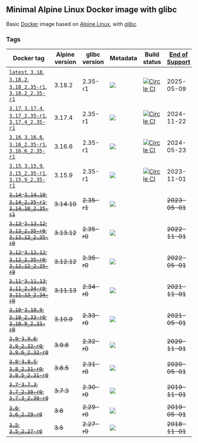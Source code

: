 ## Minimal Alpine Linux Docker image with glibc

Basic [Docker](https://www.docker.com/) image based on [Alpine Linux](http://alpinelinux.org/), with [glibc](https://github.com/sgerrand/alpine-pkg-glibc).

### Tags

| Docker tag                                                                                                                                  | Alpine version | glibc version | Metadata                                                                        | Build status                                                                                                                                                                          | [End of Support](https://alpinelinux.org/releases/) |
|---------------------------------------------------------------------------------------------------------------------------------------------|----------------|---------------|---------------------------------------------------------------------------------|---------------------------------------------------------------------------------------------------------------------------------------------------------------------------------------|-----------------------------------------------------|
| [`latest`, `3.18`, `3.18.2`, `3.18_2.35-r1`, `3.18.2_2.35-r1`](https://github.com/jeanblanchard/docker-alpine-glibc/blob/main/Dockerfile)   | 3.18.2         | 2.35-r1       | ![](https://img.shields.io/docker/image-size/jeanblanchard/alpine-glibc/latest) | [![Circle CI](https://circleci.com/gh/jeanblanchard/docker-alpine-glibc/tree/main.svg?style=shield)](https://circleci.com/gh/jeanblanchard/docker-alpine-glibc/tree/main)             | 2025-05-09                                          |
| [`3.17`, `3.17.4`, `3.17_2.35-r1`, `3.17.4_2.35-r1`](https://github.com/jeanblanchard/docker-alpine-glibc/blob/alpine3.17/Dockerfile)       | 3.17.4         | 2.35-r1       | ![](https://img.shields.io/docker/image-size/jeanblanchard/alpine-glibc/3.17)   | [![Circle CI](https://circleci.com/gh/jeanblanchard/docker-alpine-glibc/tree/alpine3.17.svg?style=shield)](https://circleci.com/gh/jeanblanchard/docker-alpine-glibc/tree/alpine3.17) | 2024-11-22                                          |
| [`3.16`, `3.16.6`, `3.16_2.35-r1`, `3.16.6_2.35-r1`](https://github.com/jeanblanchard/docker-alpine-glibc/blob/alpine3.16/Dockerfile)       | 3.16.6         | 2.35-r1       | ![](https://img.shields.io/docker/image-size/jeanblanchard/alpine-glibc/3.16)   | [![Circle CI](https://circleci.com/gh/jeanblanchard/docker-alpine-glibc/tree/alpine3.16.svg?style=shield)](https://circleci.com/gh/jeanblanchard/docker-alpine-glibc/tree/alpine3.16) | 2024-05-23                                          |
| [`3.15`, `3.15.9`, `3.15_2.35-r1`, `3.15.9_2.35-r1`](https://github.com/jeanblanchard/docker-alpine-glibc/blob/alpine3.15/Dockerfile)       | 3.15.9         | 2.35-r1       | ![](https://img.shields.io/docker/image-size/jeanblanchard/alpine-glibc/3.15)   | [![Circle CI](https://circleci.com/gh/jeanblanchard/docker-alpine-glibc/tree/alpine3.15.svg?style=shield)](https://circleci.com/gh/jeanblanchard/docker-alpine-glibc/tree/alpine3.15) | 2023-11-01                                          |
| ~~[`3.14`, `3.14.10`, `3.14_2.35-r1`, `3.14.10_2.35-r1`](https://github.com/jeanblanchard/docker-alpine-glibc/blob/alpine3.14/Dockerfile)~~ | ~~3.14.10~~    | ~~2.35-r1~~   | ![](https://img.shields.io/docker/image-size/jeanblanchard/alpine-glibc/3.14)   |                                                                                                                                                                                       | ~~2023-05-01~~                                      |
| ~~[`3.13`, `3.13.12`, `3.13_2.35-r0`, `3.13.12_2.35-r0`](https://github.com/jeanblanchard/docker-alpine-glibc/blob/alpine3.13/Dockerfile)~~ | ~~3.13.12~~    | ~~2.35-r0~~   | ![](https://img.shields.io/docker/image-size/jeanblanchard/alpine-glibc/3.13)   |                                                                                                                                                                                       | ~~2022-11-01~~                                      |
| ~~[`3.12`, `3.12.12`, `3.12_2.35-r0`, `3.12.12_2.35-r0`](https://github.com/jeanblanchard/docker-alpine-glibc/blob/alpine3.12/Dockerfile)~~ | ~~3.12.12~~    | ~~2.35-r0~~   | ![](https://img.shields.io/docker/image-size/jeanblanchard/alpine-glibc/3.12)   |                                                                                                                                                                                       | ~~2022-05-01~~                                      |
| ~~[`3.11`, `3.11.13`, `3.11_2.34-r0`, `3.11.13_2.34-r0`](https://github.com/jeanblanchard/docker-alpine-glibc/blob/alpine3.11/Dockerfile)~~ | ~~3.11.13~~    | ~~2.34-r0~~   | ![](https://img.shields.io/docker/image-size/jeanblanchard/alpine-glibc/3.11)   |                                                                                                                                                                                       | ~~2021-11-01~~                                      |
| ~~[`3.10`, `3.10.9`, `3.10_2.33-r0`, `3.10.9_2.33-r0`](https://github.com/jeanblanchard/docker-alpine-glibc/blob/alpine3.10/Dockerfile)~~   | ~~3.10.9~~     | ~~2.33-r0~~   | ![](https://img.shields.io/docker/image-size/jeanblanchard/alpine-glibc/3.10)   |                                                                                                                                                                                       | ~~2021-05-01~~                                      |
| ~~[`3.9`, `3.9.6`, `3.9_2.32-r0`, `3.9.6_2.32-r0`](https://github.com/jeanblanchard/docker-alpine-glibc/blob/alpine3.9/Dockerfile)~~        | ~~3.9.6~~      | ~~2.32-r0~~   | ![](https://img.shields.io/docker/image-size/jeanblanchard/alpine-glibc/3.9)    |                                                                                                                                                                                       | ~~2020-11-01~~                                      |
| ~~[`3.8`, `3.8.5`, `3.8_2.31-r0`, `3.8.5_2.31-r0`](https://github.com/jeanblanchard/docker-alpine-glibc/blob/alpine3.8/Dockerfile)~~        | ~~3.8.5~~      | ~~2.31-r0~~   | ![](https://img.shields.io/docker/image-size/jeanblanchard/alpine-glibc/3.8)    |                                                                                                                                                                                       | ~~2020-05-01~~                                      |
| ~~[`3.7`, `3.7.3`, `3.7_2.30-r0`, `3.7.3_2.30-r0`](https://github.com/jeanblanchard/docker-alpine-glibc/blob/alpine3.7/Dockerfile)~~        | ~~3.7.3~~      | ~~2.30-r0~~   | ![](https://img.shields.io/docker/image-size/jeanblanchard/alpine-glibc/3.7)    |                                                                                                                                                                                       | ~~2019-11-01~~                                      |
| ~~[`3.6`, `3.6_2.29-r0`](https://github.com/jeanblanchard/docker-alpine-glibc/blob/alpine3.6/Dockerfile)~~                                  | ~~3.6~~        | ~~2.29-r0~~   | ![](https://img.shields.io/docker/image-size/jeanblanchard/alpine-glibc/3.6)    |                                                                                                                                                                                       | ~~2019-05-01~~                                      |
| ~~[`3.5`, `3.5_2.27-r0`](https://github.com/jeanblanchard/docker-alpine-glibc/blob/alpine3.5/Dockerfile)~~                                  | ~~3.5~~        | ~~2.27-r0~~   | ![](https://img.shields.io/docker/image-size/jeanblanchard/alpine-glibc/3.5)    |                                                                                                                                                                                       | ~~2018-11-01~~                                      |

